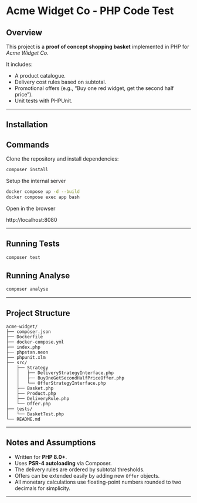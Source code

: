 # Acme Widget Co - PHP Code Test

## Overview
This project is a **proof of concept shopping basket** implemented in PHP for *Acme Widget Co*.

It includes:
- A product catalogue.
- Delivery cost rules based on subtotal.
- Promotional offers (e.g., “Buy one red widget, get the second half price”).
- Unit tests with PHPUnit.

---

## Installation
## Commands

Clone the repository and install dependencies:

```bash
composer install
```

Setup the internal server
```bash
docker compose up -d --build
docker compose exec app bash
```

Open in the browser

http://localhost:8080

---

## Running Tests

```bash
composer test
```

## Running Analyse 

```bash
composer analyse
```

---

## Project Structure

```
acme-widget/
├── composer.json
├── Dockerfile
├── docker-compose.yml
├── index.php
├── phpstan.neon
├── phpunit.xlm
├── src/
│   ├── Strategy
│   │   ├── DeliveryStrategyInterface.php
│   │   ├── BuyOneGetSecondHalfPriceOffer.php
│   │   └── OfferStrategyInterface.php
│   ├── Basket.php
│   ├── Product.php
│   ├── DeliveryRule.php
│   └── Offer.php
├── tests/
│   └── BasketTest.php
└── README.md
```

---

## Notes and Assumptions
- Written for **PHP 8.0+**.
- Uses **PSR-4 autoloading** via Composer.
- The delivery rules are ordered by subtotal thresholds.
- Offers can be extended easily by adding new `Offer` objects.
- All monetary calculations use floating-point numbers rounded to two decimals for simplicity.

---
